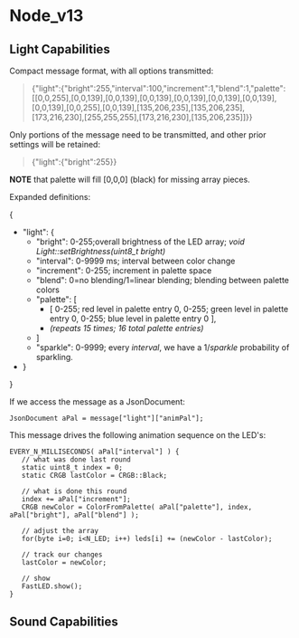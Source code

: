 # Node_v13

## Light Capabilities

Compact message format, with all options transmitted:

>  {"light":{"bright":255,"interval":100,"increment":1,"blend":1,"palette":[[0,0,255],[0,0,139],[0,0,139],[0,0,139],[0,0,139],[0,0,139],[0,0,139],[0,0,139],[0,0,255],[0,0,139],[135,206,235],[135,206,235],[173,216,230],[255,255,255],[173,216,230],[135,206,235]]}}

Only portions of the message need to be transmitted, and other prior settings will be retained:

> {"light":{"bright":255}}

**NOTE** that palette will fill [0,0,0] (black) for missing array pieces.  

Expanded definitions:

{
- "light": {
    - "bright": 0-255;overall brightness of the LED array; *void Light::setBrightness(uint8_t bright)*
    - "interval": 0-9999 ms; interval between color change
    - "increment": 0-255; increment in palette space
    - "blend": 0=no blending/1=linear blending; blending between palette colors
    - "palette": [
        - [ 0-255; red level in palette entry 0, 0-255; green level in palette entry 0, 0-255; blue level in palette entry 0 ],
        - *(repeats 15 times; 16 total palette entries)*
    - ]
	- "sparkle": 0-9999; every *interval*, we have a 1/*sparkle* probability of sparkling.
-  }

}

If we access the message as a JsonDocument:

    JsonDocument aPal = message["light"]["animPal"];

This message drives the following animation sequence on the LED's:

    EVERY_N_MILLISECONDS( aPal["interval"] ) {
	   // what was done last round
       static uint8_t index = 0;
	   static CRGB lastColor = CRGB::Black;

	   // what is done this round
       index += aPal["increment"]; 
	   CRGB newColor = ColorFromPalette( aPal["palette"], index, aPal["bright"], aPal["blend"] );
	   
       // adjust the array
	   for(byte i=0; i<N_LED; i++) leds[i] += (newColor - lastColor);
	   
	   // track our changes
	   lastColor = newColor;

       // show       
       FastLED.show();
    }



## Sound Capabilities

